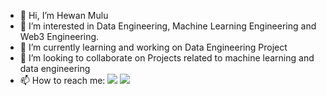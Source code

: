 - 👋 Hi, I’m Hewan Mulu
- 👀 I’m interested in Data Engineering, Machine Learning Engineering and Web3 Engineering.
- 🌱 I’m currently learning and working on Data Engineering Project
- 💞️ I’m looking to collaborate on Projects related to machine learning and data engineering
- 📫 How to reach me: <a href="https://www.linkedin.com/in/hewan-mulu-4970b7120/" target="_blank"><img src= "https://img.shields.io/badge/linkedin-0077B5.svg? style=for-the-badge&logo=linkedinlogoColor=white"/></a>&nbsp;<a href="https://medium.com/@hewanmulu/" target="_blank"><img src="https://img.shields.io/badge/Medium-12100E? style=for-the-badge&logo=medium&logoColor=white"/></a> &nbsp;

<!---
hewanm/hewanm is a ✨ special ✨ repository because its `README.md` (this file) appears on your GitHub profile.
You can click the Preview link to take a look at your changes.
--->
